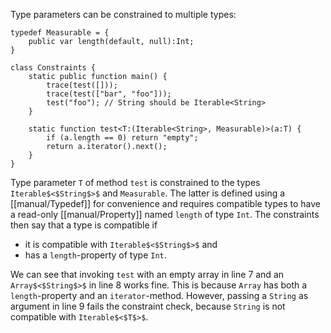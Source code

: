 Type parameters can be constrained to multiple types:

```
typedef Measurable = {
	public var length(default, null):Int;
}

class Constraints {	
	static public function main() {
		trace(test([]));
		trace(test(["bar", "foo"]));
		test("foo"); // String should be Iterable<String>
	}
	
	static function test<T:(Iterable<String>, Measurable)>(a:T) {
		if (a.length == 0) return "empty";
		return a.iterator().next();
	}
}
```
Type parameter `T` of method `test` is constrained to the types `Iterable$<$String$>$` and `Measurable`. The latter is defined using a [[manual/Typedef]] for convenience and requires compatible types to have a read-only [[manual/Property]] named `length` of type `Int`. The constraints then say that a type is compatible if



* it is compatible with `Iterable$<$String$>$` and
* has a `length`-property of type `Int`.


We can see that invoking `test` with an empty array in line 7 and an `Array$<$String$>$` in line 8 works fine. This is because `Array` has both a `length`-property and an `iterator`-method. However, passing a `String` as argument in line 9 fails the constraint check, because `String` is not compatible with `Iterable$<$T$>$`.